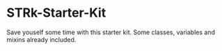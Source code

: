 # STRk-Starter-Kit

Save youself some time with this starter kit. Some classes, variables and mixins already included.
